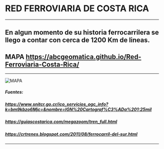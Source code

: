 # RED FERROVIARIA DE COSTA RICA
---
## En algun momento de su historia ferrocarrilera se llego a contar con cerca de 1200 Km de lineas.
## MAPA https://abcgeomatica.github.io/Red-Ferroviaria-Costa-Rica/
---
![MAPA](https://github.com/abcgeomatica/Red-Ferroviaria-Costa-Rica/blob/master/Red%20Ferroviaria%20Costa%20Rica.jpg)
##### Fuentes:
##### https://www.snitcr.go.cr/ico_servicios_ogc_info?k=bm9kbzo6Mjc=&nombre=IGN%20Cartograf%C3%ADa%201:25mil
##### https://guiascostarica.com/megazoom/tren_full.html
##### https://crtrenes.blogspot.com/2011/08/ferrocarril-del-sur.html
---



